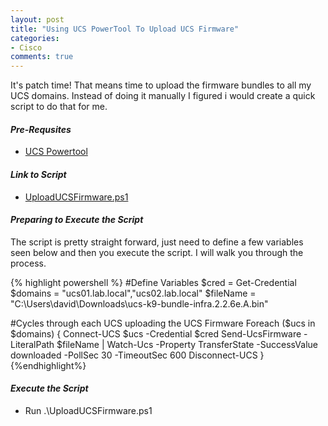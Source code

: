 ```yaml
---
layout: post
title: "Using UCS PowerTool To Upload UCS Firmware"
categories:
- Cisco
comments: true
---
```

It's patch time! That means time to upload the firmware bundles to all my UCS domains. Instead of doing it manually I figured i would create a quick script to do that for me.

#### ***Pre-Requsites***
- [UCS Powertool](https://communities.cisco.com/docs/DOC-53838)

#### ***Link to Script***
- [UploadUCSFirmware.ps1](https://github.com/dstamen/UCS-PowerTool/blob/master/UploadUCSFirmware.ps1)

#### ***Preparing to Execute the Script***
The script is pretty straight forward, just need to define a few variables seen below and then you execute the script. I will walk you through the process.

{% highlight powershell %}
#Define Variables
$cred = Get-Credential
$domains = "ucs01.lab.local","ucs02.lab.local"
$fileName = "C:\Users\david\Downloads\ucs-k9-bundle-infra.2.2.6e.A.bin"

#Cycles through each UCS uploading the UCS Firmware
Foreach ($ucs in $domains) {
  Connect-UCS $ucs -Credential $cred
  Send-UcsFirmware -LiteralPath $fileName | Watch-Ucs -Property TransferState -SuccessValue downloaded -PollSec 30 -TimeoutSec 600
  Disconnect-UCS
}
{%endhighlight%}

#### ***Execute the Script***
- Run .\UploadUCSFirmware.ps1
